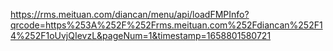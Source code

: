 https://rms.meituan.com/diancan/menu/api/loadFMPInfo?qrcode=https%253A%252F%252Frms.meituan.com%252Fdiancan%252F14%252F1oUvjQIevzL&pageNum=1&timestamp=1658801580721